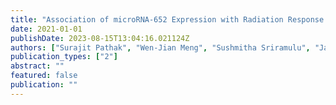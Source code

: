 ```yaml
---
title: "Association of microRNA-652 Expression with Radiation Response of Colorectal Cancer: A Study from Rectal Cancer Patients in a Swedish Trial of Preoperative Radiotherapy to Public Data Analysis and in Vitro Investigation"
date: 2021-01-01
publishDate: 2023-08-15T13:04:16.021124Z
authors: ["Surajit Pathak", "Wen-Jian Meng", "Sushmitha Sriramulu", "Jaganmohan Reddy Jangamreddy", "Antara Banerjee", "Ganesan Jothimani", "Gunnar Adell", admin, "Alexander Sun Zhang", "Hong Zhang"]
publication_types: ["2"]
abstract: ""
featured: false
publication: ""
---
```


